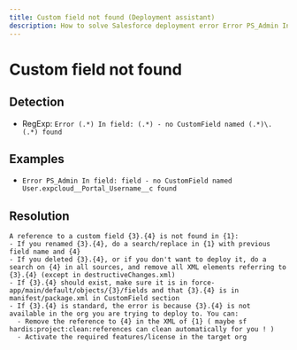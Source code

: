 ```yaml
---
title: Custom field not found (Deployment assistant)
description: How to solve Salesforce deployment error Error PS_Admin In field: field - no CustomField named User.expcloud__Portal_Username__c found
---
```

<!-- markdownlint-disable MD013 -->
# Custom field not found

## Detection

- RegExp: `Error (.*) In field: (.*) - no CustomField named (.*)\.(.*) found`

## Examples

- `Error PS_Admin In field: field - no CustomField named User.expcloud__Portal_Username__c found`

## Resolution

```shell
A reference to a custom field {3}.{4} is not found in {1}:
- If you renamed {3}.{4}, do a search/replace in {1} with previous field name and {4}
- If you deleted {3}.{4}, or if you don't want to deploy it, do a search on {4} in all sources, and remove all XML elements referring to {3}.{4} (except in destructiveChanges.xml)
- If {3}.{4} should exist, make sure it is in force-app/main/default/objects/{3}/fields and that {3}.{4} is in manifest/package.xml in CustomField section
- If {3}.{4} is standard, the error is because {3}.{4} is not available in the org you are trying to deploy to. You can:
  - Remove the reference to {4} in the XML of {1} ( maybe sf hardis:project:clean:references can clean automatically for you ! )
  - Activate the required features/license in the target org

```
